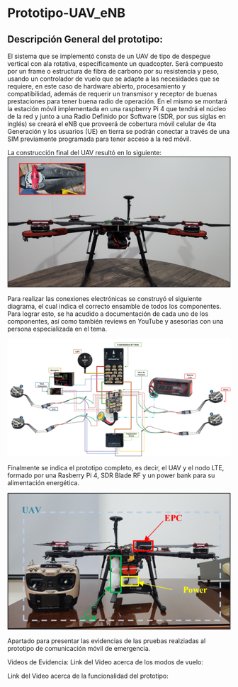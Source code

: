 # Prototipo-UAV_eNB
## Descripción General del prototipo:
El sistema que se implementó consta de un UAV de tipo de despegue vertical con ala rotativa, específicamente un quadcopter. Será compuesto por un frame o estructura de fibra de carbono por su resistencia y peso, usando un controlador de vuelo que se adapte a las necesidades que se requiere, en este caso de hardware abierto, procesamiento y compatibilidad, además de requerir un transmisor y receptor de buenas prestaciones para tener buena radio de operación. En el mismo se montará la estación móvil implementada en una raspberry Pi 4 que tendrá el núcleo de la red y junto a una Radio Definido por Software (SDR, por sus siglas en inglés) se creará el eNB que proveerá de cobertura móvil celular de 4ta Generación y los usuarios (UE) en tierra se podrán conectar a través de una SIM previamente programada para tener acceso a la red móvil.

La construcción final del UAV resultó en lo siguiente:
![UAV](https://github.com/Vichearias10/Evidencia_Pruebas-Prototipo-UAV_eNB/blob/main/UAV.png)


Para realizar las conexiones electrónicas se construyó el siguiente diagrama, el cual indica el correcto ensamble de todos los componentes. Para lograr esto, se ha acudido a documentación de cada uno de los componentes, así como también reviews en YouTube y asesorías con una persona especializada en el tema.

![Conexiones UAV](https://github.com/Vichearias10/Evidencia_Pruebas-Prototipo-UAV_eNB/blob/main/Diagrama.png)

Finalmente se indica el prototipo completo, es decir, el UAV y el nodo LTE, formado por una Rasberry Pi 4, SDR Blade RF y un power bank para su alimentación energética.

![Prototipo Completo](https://github.com/Vichearias10/Evidencia_Pruebas-Prototipo-UAV_eNB/blob/main/Prototipo_Completo.png)


Apartado para presentar las evidencias de las pruebas realziadas al prototipo de comunicación móvil de emergencia.

Videos de Evidencia:
Link del Video acerca de los modos de vuelo:

Link del Video acerca de la funcionalidad del prototipo:
